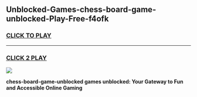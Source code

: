 
## Unblocked-Games-chess-board-game-unblocked-Play-Free-f4ofk
<h3>
<a href="https://premium76.site?title=chess-board-game-unblocked&ref=18A1">CLICK TO PLAY</a></h3>
<hr>

<h3>
<a href="https://premium76.site?title=chess-board-game-unblocked&ref=18A1">CLICK 2 PLAY</a>
  
</h3>

<a href="https://premium76.site?title=chess-board-game-unblocked&ref=18A1"><img src="https://clearcache.store/games.png"></a>


**chess-board-game-unblocked games unblocked: Your Gateway to Fun and Accessible Online Gaming**
